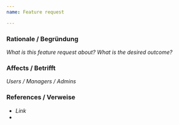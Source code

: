 ```yaml
---
name: Feature request

---
```


### Rationale / Begründung

*What is this feature request about? What is the desired outcome?*

### Affects / Betrifft

*Users / Managers / Admins*

### References / Verweise

* *Link*
* 
